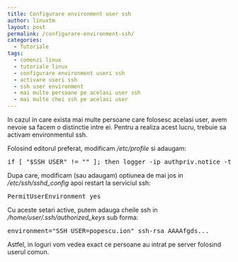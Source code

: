 ```yaml
---
title: Configurare environment user ssh
author: linuxtm
layout: post
permalink: /configurare-environment-ssh/
categories:
  - Tutoriale
tags:
  - comenzi linux
  - tutoriale linux
  - configurare environment useri ssh
  - activare useri ssh
  - ssh user environment
  - mai multe persoane pe acelasi user ssh
  - mai multe chei ssh pe acelasi user
---
```


In cazul in care exista mai multe persoane care folosesc acelasi user, avem nevoie sa facem o distinctie intre ei.
Pentru a realiza acest lucru, trebuie sa activam environmentul ssh.

Folosind editorul preferat, modificam <em>/etc/profile</em> si adaugam:
<pre>
if [ "$SSH_USER" != "" ]; then logger -ip authpriv.notice -t sshd "Accepted publickey for $SSH_USER";fi
</pre>

Dupa care, modificam (sau adaugam) optiunea de mai jos in <em>/etc/ssh/sshd_config</em> apoi restart la serviciul ssh:
<pre>PermitUserEnvironment yes</pre>

Cu aceste setari active, putem adauga cheile ssh in <em>/home/user/.ssh/authorized_keys</em> sub forma: 
<pre>
environment="SSH_USER=popescu.ion" ssh-rsa AAAAfgds...
</pre>

Astfel, in loguri vom vedea exact ce persoane au intrat pe server folosind userul comun.
